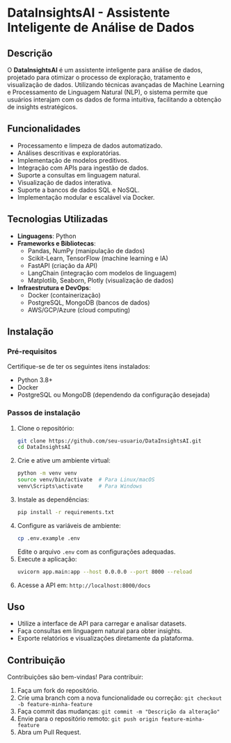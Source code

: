 # DataInsightsAI - Assistente Inteligente de Análise de Dados

## Descrição
O **DataInsightsAI** é um assistente inteligente para análise de dados, projetado para otimizar o processo de exploração, tratamento e visualização de dados. Utilizando técnicas avançadas de Machine Learning e Processamento de Linguagem Natural (NLP), o sistema permite que usuários interajam com os dados de forma intuitiva, facilitando a obtenção de insights estratégicos.

## Funcionalidades
- Processamento e limpeza de dados automatizado.
- Análises descritivas e exploratórias.
- Implementação de modelos preditivos.
- Integração com APIs para ingestão de dados.
- Suporte a consultas em linguagem natural.
- Visualização de dados interativa.
- Suporte a bancos de dados SQL e NoSQL.
- Implementação modular e escalável via Docker.

## Tecnologias Utilizadas
- **Linguagens**: Python
- **Frameworks e Bibliotecas**:
  - Pandas, NumPy (manipulação de dados)
  - Scikit-Learn, TensorFlow (machine learning e IA)
  - FastAPI (criação da API)
  - LangChain (integração com modelos de linguagem)
  - Matplotlib, Seaborn, Plotly (visualização de dados)
- **Infraestrutura e DevOps**:
  - Docker (containerização)
  - PostgreSQL, MongoDB (bancos de dados)
  - AWS/GCP/Azure (cloud computing)
  
## Instalação
### Pré-requisitos
Certifique-se de ter os seguintes itens instalados:
- Python 3.8+
- Docker
- PostgreSQL ou MongoDB (dependendo da configuração desejada)

### Passos de instalação
1. Clone o repositório:
   ```bash
   git clone https://github.com/seu-usuario/DataInsightsAI.git
   cd DataInsightsAI
   ```
2. Crie e ative um ambiente virtual:
   ```bash
   python -m venv venv
   source venv/bin/activate  # Para Linux/macOS
   venv\Scripts\activate     # Para Windows
   ```
3. Instale as dependências:
   ```bash
   pip install -r requirements.txt
   ```
4. Configure as variáveis de ambiente:
   ```bash
   cp .env.example .env
   ```
   Edite o arquivo `.env` com as configurações adequadas.
5. Execute a aplicação:
   ```bash
   uvicorn app.main:app --host 0.0.0.0 --port 8000 --reload
   ```
6. Acesse a API em: `http://localhost:8000/docs`

## Uso
- Utilize a interface de API para carregar e analisar datasets.
- Faça consultas em linguagem natural para obter insights.
- Exporte relatórios e visualizações diretamente da plataforma.

## Contribuição
Contribuições são bem-vindas! Para contribuir:
1. Faça um fork do repositório.
2. Crie uma branch com a nova funcionalidade ou correção: `git checkout -b feature-minha-feature`
3. Faça commit das mudanças: `git commit -m "Descrição da alteração"`
4. Envie para o repositório remoto: `git push origin feature-minha-feature`
5. Abra um Pull Request.



